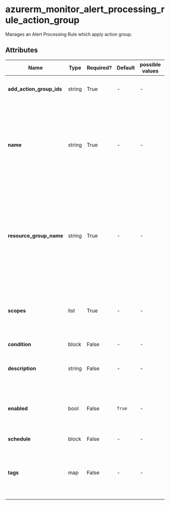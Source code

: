 # azurerm_monitor_alert_processing_rule_action_group

Manages an Alert Processing Rule which apply action group.

## Attributes

| Name | Type | Required? | Default  | possible values | Description |
| ---- | ---- | --------- | -------- | ----------- | ----------- |
| **add_action_group_ids** | string | True | -  |  -  | Specifies a list of Action Group IDs. | 
| **name** | string | True | -  |  -  | The name which should be used for this Alert Processing Rule. Changing this forces a new Alert Processing Rule to be created. | 
| **resource_group_name** | string | True | -  |  -  | The name of the Resource Group where the Alert Processing Rule should exist. Changing this forces a new Alert Processing Rule to be created. | 
| **scopes** | list | True | -  |  -  | A list of resource IDs which will be the target of alert processing rule. | 
| **condition** | block | False | -  |  -  | A `condition` block. | 
| **description** | string | False | -  |  -  | Specifies a description for the Alert Processing Rule. | 
| **enabled** | bool | False | `True`  |  -  | Should the Alert Processing Rule be enabled? Defaults to `true`. | 
| **schedule** | block | False | -  |  -  | A `schedule` block. | 
| **tags** | map | False | -  |  -  | A mapping of tags which should be assigned to the Alert Processing Rule. | 

